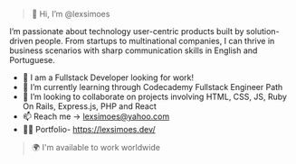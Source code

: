 > 👋 Hi, I’m @lexsimoes

I’m passionate about technology user-centric products built by solution-driven people. From startups to multinational companies, I can thrive in business scenarios with sharp communication skills in English and Portuguese.


+ 👀 I am a Fullstack Developer looking for work!
+ 🌱 I’m currently learning through Codecademy Fullstack Engineer Path 
+ 💞️ I’m looking to collaborate on projects involving HTML, CSS, JS, Ruby On Rails, Express.js, PHP and React
+ 📫 Reach me -> lexsimoes@yahoo.com
+ 🙋‍♂️ Portfolio- https://lexsimoes.dev/
> 🌍 I'm available to work worldwide
